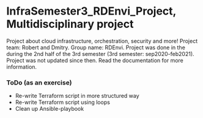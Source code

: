 # InfraSemester3_RDEnvi_Project, Multidisciplinary project

Project about cloud infrastructure, orchestration, security and more! Project team: Robert and Dmitry. Group name: RDEnvi. Project was done in the during the 2nd half of the 3rd semester (3rd semester: sep2020-feb2021). Project was not updated since then. Read the documentation for more information.

### ToDo (as an exercise)
- Re-write Terraform script in more structured way
- Re-write Terraform script using loops
- Clean up Ansible-playbook
